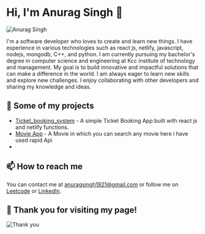 # Hi, I'm Anurag Singh 👋

![Anurag Singh](https://media.giphy.com/media/3o6Zt481isNVuQI1l6/giphy.gif)

I'm a software developer who loves to create and learn new things. I have experience in various technologies such as react js, netlify, javascript, nodejs, mongodb, C++, and python. I am currently pursuing my bachelor's degree in computer science and engineering at Kcc institute of technology and management. My goal is to build innovative and impactful solutions that can make a difference in the world. I am always eager to learn new skills and explore new challenges. I enjoy collaborating with other developers and sharing my knowledge and ideas.

## 🚀 Some of my projects

- [Ticket_booking_system](https://deft-yeot-c581d0.netlify.app/) - A simple Ticket Booking App built with react js and netlify functions.
- [Movie App](https://master--warm-banoffee-4bb9ea.netlify.app/) - A Movie in which you can search any movie here i have used rapid Api
-

## 📫 How to reach me

You can contact me at anuragsingh1921@gmail.com or follow me on [Leetcode](https://leetcode.com/anuragsingh17ai/) or [LinkedIn](https://www.linkedin.com/in/anuragsinghshahi/).

## 🙏 Thank you for visiting my page!

![Thank you](https://media.giphy.com/media/26n6xBpxNXExDfuKc/giphy.gif)
